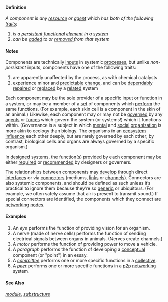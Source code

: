 #### Definition

*A component* is *any [resource](https://github.com/gcassel/Modular-Organization-Terminology/blob/master/terms/resource.md) or [agent](https://github.com/gcassel/Modular-Organization-Terminology/blob/master/terms/agent.md)* which *has both of the following [traits](https://github.com/gcassel/Modular-Organization-Terminology/blob/master/terms/trait.md)*:

1. *is a [persistent](https://github.com/gcassel/Modular-Organization-Terminology/blob/master/terms/persistent.md) [functional](https://github.com/gcassel/Modular-Organization-Terminology/blob/master/terms/function.md) [element](https://github.com/gcassel/Modular-Organization-Terminology/blob/master/terms/element.md) in a [system](https://github.com/gcassel/Modular-Organization-Terminology/blob/master/terms/system.md)*
2. *can be [added](https://github.com/gcassel/Modular-Organization-Terminology/blob/master/terms/add.md) to or [removed](https://github.com/gcassel/Modular-Organization-Terminology/blob/master/terms/remove.md) from that system*

#### Notes

Components are technically [inputs](https://github.com/gcassel/Modular-Organization-Terminology/blob/master/terms/input.md) in systemic [processes](https://github.com/gcassel/Modular-Organization-Terminology/blob/master/terms/process.md), but unlike *non-persistent* inputs, components have one of the following traits:

1. are apparently unaffected by the process, as with chemical catalysts
2. experience minor and [predictable](https://github.com/gcassel/Modular-Organization-Terminology/blob/master/terms/predict.md) [change](https://github.com/gcassel/Modular-Organization-Terminology/blob/master/terms/change.md), and can be [dependably](https://github.com/gcassel/Modular-Organization-Terminology/blob/master/terms/depend.md) [repaired](https://github.com/gcassel/Modular-Organization-Terminology/blob/master/terms/repair.md) or [replaced](https://github.com/gcassel/Modular-Organization-Terminology/blob/master/terms/replace.md) by a [related](https://github.com/gcassel/Modular-Organization-Terminology/blob/master/terms/relate.md) system  

Each component may be the sole provider of a specific input or function in a system, or may be a member of a [set](https://github.com/gcassel/Modular-Organization-Terminology/blob/master/terms/set.md) of components which [perform](https://github.com/gcassel/Modular-Organization-Terminology/blob/master/terms/perform.md) the same functions.  (For example, each skin cell is a component in the skin of an animal.)  Likewise, each component may or may not be [governed](https://github.com/gcassel/Modular-Organization-Terminology/blob/master/terms/govern.md) by any [agents](https://github.com/gcassel/Modular-Organization-Terminology/blob/master/terms/agent.md) or [forces](https://github.com/gcassel/Modular-Organization-Terminology/blob/master/terms/force.md) which govern the system (or systems!) which it functions within. (Governance is a subject in which [mental](https://github.com/gcassel/Modular-Organization-Terminology/blob/master/terms/mental.md) and [social](https://github.com/gcassel/Modular-Organization-Terminology/blob/master/terms/social.md) [organization](https://github.com/gcassel/Modular-Organization-Terminology/blob/master/terms/organize.md) is more akin to ecology than biology.  The organisms in an [ecosystem](https://github.com/gcassel/Modular-Organization-Terminology/blob/master/terms/ecosystem.md) [influence](https://github.com/gcassel/Modular-Organization-Terminology/blob/master/terms/influence.md) each other deeply, but are rarely governed by each other; by contrast, biological cells and organs are always governed by a specific organism.)

In [designed](https://github.com/gcassel/Modular-Organization-Terminology/blob/master/terms/design.md) systems, the function(s) provided by each component may be either [required](https://github.com/gcassel/Modular-Organization-Terminology/blob/master/terms/require.md) or [recommended](https://github.com/gcassel/Modular-Organization-Terminology/blob/master/terms/recommend.md) by designers or governers.

The relationships between components may [develop](https://github.com/gcassel/Modular-Organization-Terminology/blob/master/terms/develop.md) through direct [interfaces](https://github.com/gcassel/Modular-Organization-Terminology/blob/master/terms/interface.md) or via [connectors](https://github.com/gcassel/Modular-Organization-Terminology/blob/master/terms/connect.md) (mediums, [links](https://github.com/gcassel/Modular-Organization-Terminology/blob/master/terms/link.md) or [channels](https://github.com/gcassel/Modular-Organization-Terminology/blob/master/terms/channel.md)).  Connectors are also systemic components, and should be defined as such unless it’s practical to ignore them because they’re so [generic](https://github.com/gcassel/Modular-Organization-Terminology/blob/master/generic.md) or ubiquitous.  (For example, we often safely assume that air is present to transmit sound.)  If special connectors are identified, the components which they connect are [networking](https://github.com/gcassel/Modular-Organization-Terminology/blob/master/terms/network.md) [nodes](https://github.com/gcassel/Modular-Organization-Terminology/blob/master/terms/node.md).

#### Examples

1. An *eye* performs the function of providing vision for an organism.
2. A nerve (made of nerve cells) performs the function of sending electrical signals between organs in animals.  (Nerves create channels.)
3. A *motor* performs the function of providing power to move a vehicle.
4. A *paragraph* performs the function of developing a [conceptual](https://github.com/gcassel/Modular-Organization-Terminology/blob/master/terms/concept.md) component (or "point") in an essay.
5. A *[committee](https://github.com/gcassel/Modular-Organization-Terminology/blob/master/terms/committee.md)* performs one or more specific functions in a [collective](https://github.com/gcassel/Modular-Organization-Terminology/blob/master/terms/collective.md).
6. A *[peer](https://github.com/gcassel/Modular-Organization-Terminology/blob/master/terms/peer.md)* performs one or more specific functions in a [p2p](https://github.com/gcassel/Modular-Organization-Terminology/blob/master/terms/p2p.md) [networking](https://github.com/gcassel/Modular-Organization-Terminology/blob/master/terms/network.md) system.

#### See Also 

*[module](https://github.com/gcassel/Modular-Organization-Terminology/blob/master/terms/module.md)*, *[substructure](https://github.com/gcassel/Modular-Organization-Terminology/blob/master/terms/substructure.md)*

